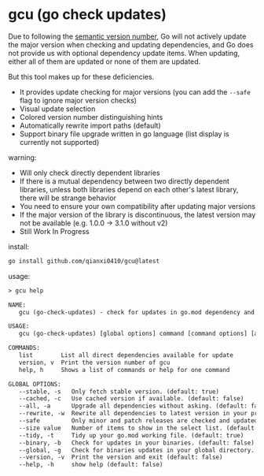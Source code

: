 # gcu (go check updates)

Due to following the [semantic version number](https://semver.org/), Go will not actively update the major version when checking and updating dependencies, and Go does not provide us with optional dependency update items. When updating, either all of them are updated or none of them are updated.

But this tool makes up for these deficiencies.

- It provides update checking for major versions (you can add the `--safe` flag to ignore major version checks)
- Visual update selection
- Colored version number distinguishing hints
- Automatically rewrite import paths (default)
- Support binary file upgrade written in go language (list display is currently not supported)

warning:

- Will only check directly dependent libraries
- If there is a mutual dependency between two directly dependent libraries, unless both libraries depend on each other's latest library, there will be strange behavior
- You need to ensure your own compatibility after updating major versions
- If the major version of the library is discontinuous, the latest version may not be available (e.g. 1.0.0 -> 3.1.0 without v2)
- Still Work In Progress

install:

```bash
go install github.com/qianxi0410/gcu@latest
```

usage:

```txt
> gcu help

NAME:
   gcu (go-check-updates) - check for updates in go.mod dependency and go's binary files

USAGE:
   gcu (go-check-updates) [global options] command [command options] [arguments...]

COMMANDS:
   list        List all direct dependencies available for update
   version, v  Print the version number of gcu
   help, h     Shows a list of commands or help for one command

GLOBAL OPTIONS:
   --stable, -s   Only fetch stable version. (default: true)
   --cached, -c   Use cached version if available. (default: false)
   --all, -a      Upgrade all dependencies without asking. (default: false)
   --rewrite, -w  Rewrite all dependencies to latest version in your project. (default: true)
   --safe         Only minor and patch releases are checked and updated. (default: false)
   --size value   Number of items to show in the select list. (default: 10)
   --tidy, -t     Tidy up your go.mod working file. (default: true)
   --binary, -b   Check for updates in your binaries. (default: false)
   --global, -g   Check for binaries updates in your global directory. (default: false)
   --version, -v  Print the version and exit (default: false)
   --help, -h     show help (default: false)
```
